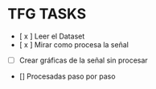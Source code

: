 # TFG TASKS

* [ x ] Leer el Dataset
* [ x ] Mirar como procesa la señal
* [ ] Crear gráficas de la señal sin procesar
* [] Procesadas paso por paso
